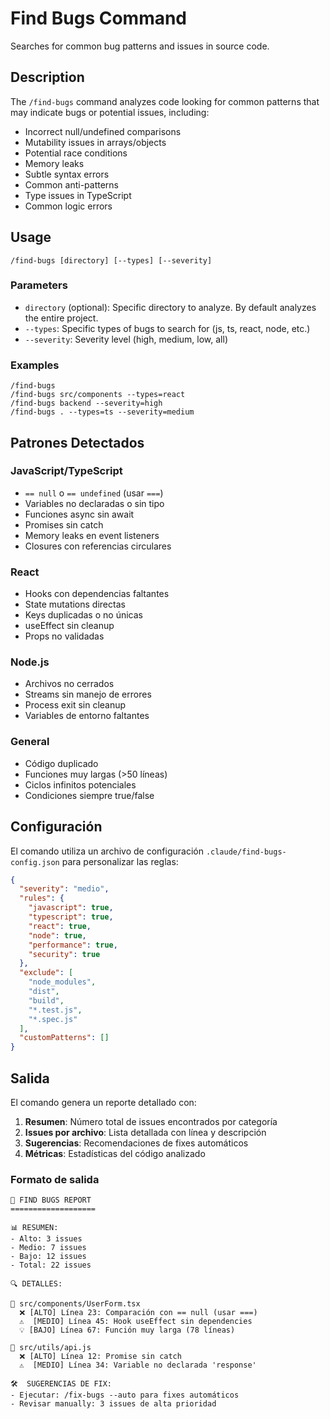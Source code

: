 # Find Bugs Command

Searches for common bug patterns and issues in source code.

## Description

The `/find-bugs` command analyzes code looking for common patterns that may indicate bugs or potential issues, including:

- Incorrect null/undefined comparisons
- Mutability issues in arrays/objects
- Potential race conditions
- Memory leaks
- Subtle syntax errors
- Common anti-patterns
- Type issues in TypeScript
- Common logic errors

## Usage

```
/find-bugs [directory] [--types] [--severity]
```

### Parameters

- `directory` (optional): Specific directory to analyze. By default analyzes the entire project.
- `--types`: Specific types of bugs to search for (js, ts, react, node, etc.)
- `--severity`: Severity level (high, medium, low, all)

### Examples

```
/find-bugs
/find-bugs src/components --types=react
/find-bugs backend --severity=high
/find-bugs . --types=ts --severity=medium
```

## Patrones Detectados

### JavaScript/TypeScript
- `== null` o `== undefined` (usar `===`)
- Variables no declaradas o sin tipo
- Funciones async sin await
- Promises sin catch
- Memory leaks en event listeners
- Closures con referencias circulares

### React
- Hooks con dependencias faltantes
- State mutations directas
- Keys duplicadas o no únicas
- useEffect sin cleanup
- Props no validadas

### Node.js
- Archivos no cerrados
- Streams sin manejo de errores
- Process exit sin cleanup
- Variables de entorno faltantes

### General
- Código duplicado
- Funciones muy largas (>50 líneas)
- Ciclos infinitos potenciales
- Condiciones siempre true/false

## Configuración

El comando utiliza un archivo de configuración `.claude/find-bugs-config.json` para personalizar las reglas:

```json
{
  "severity": "medio",
  "rules": {
    "javascript": true,
    "typescript": true,
    "react": true,
    "node": true,
    "performance": true,
    "security": true
  },
  "exclude": [
    "node_modules",
    "dist",
    "build",
    "*.test.js",
    "*.spec.js"
  ],
  "customPatterns": []
}
```

## Salida

El comando genera un reporte detallado con:

1. **Resumen**: Número total de issues encontrados por categoría
2. **Issues por archivo**: Lista detallada con línea y descripción
3. **Sugerencias**: Recomendaciones de fixes automáticos
4. **Métricas**: Estadísticas del código analizado

### Formato de salida

```
🐛 FIND BUGS REPORT
===================

📊 RESUMEN:
- Alto: 3 issues
- Medio: 7 issues  
- Bajo: 12 issues
- Total: 22 issues

🔍 DETALLES:

📁 src/components/UserForm.tsx
  ❌ [ALTO] Línea 23: Comparación con == null (usar ===)
  ⚠️  [MEDIO] Línea 45: Hook useEffect sin dependencies
  💡 [BAJO] Línea 67: Función muy larga (78 líneas)

📁 src/utils/api.js  
  ❌ [ALTO] Línea 12: Promise sin catch
  ⚠️  [MEDIO] Línea 34: Variable no declarada 'response'

🛠️  SUGERENCIAS DE FIX:
- Ejecutar: /fix-bugs --auto para fixes automáticos
- Revisar manually: 3 issues de alta prioridad
``` 